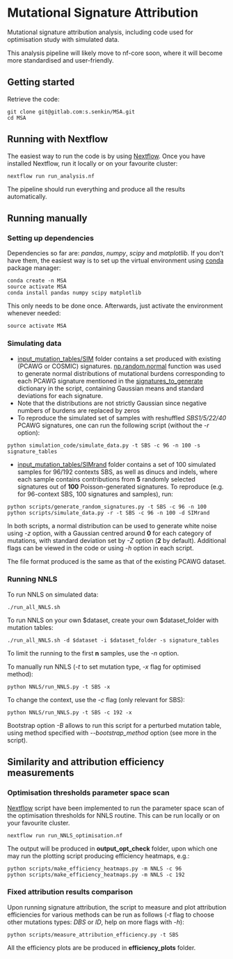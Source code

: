 # Mutational Signature Attribution

Mutational signature attribution analysis, including code used for optimisation study with simulated data.

This analysis pipeline will likely move to nf-core soon, where it will become more standardised and user-friendly.

## Getting started

Retrieve the code:
```
git clone git@gitlab.com:s.senkin/MSA.git
cd MSA
```


## Running with Nextflow
The easiest way to run the code is by using [Nextflow](https://www.nextflow.io/).
Once you have installed Nextflow, run it locally or on your favourite cluster:

```
nextflow run run_analysis.nf
```

The pipeline should run everything and produce all the results automatically.

## Running manually

### Setting up dependencies

Dependencies so far are: *pandas*, *numpy*, *scipy* and *matplotlib*. If you don't have them, the easiest way is to set up the virtual environment using [conda](https://conda.io) package manager:

```
conda create -n MSA
source activate MSA
conda install pandas numpy scipy matplotlib
```

This only needs to be done once. Afterwards, just activate the environment whenever needed:

```
source activate MSA
```


### Simulating data

* [input_mutation_tables/SIM](input_mutation_tables/SIM) folder contains a set produced with existing (PCAWG or COSMIC) signatures. [np.random.normal](https://docs.scipy.org/doc/numpy/reference/generated/numpy.random.normal.html) function was used to generate normal distributions of mutational burdens corresponding to each PCAWG signature mentioned in the [signatures_to_generate](https://gitlab.com/s.senkin/MSA/tree/scripts/simulate_data.py#L9) dictionary in the script, containing Gaussian means and standard deviations for each signature.
* Note that the distributions are not strictly Gaussian since negative numbers of burdens are replaced by zeros
* To reproduce the simulated set of samples with reshuffled *SBS1/5/22/40* PCAWG signatures, one can run the following script (without the *-r* option):
```
python simulation_code/simulate_data.py -t SBS -c 96 -n 100 -s signature_tables
```

* [input_mutation_tables/SIMrand](input_mutation_tables/SIMrand) folder contains a set of 100 simulated samples for 96/192 contexts SBS, as well as dinucs and indels, where each sample contains contributions from **5** randomly selected signatures out of **100** Poisson-generated signatures. To reproduce (e.g. for 96-context SBS, 100 signatures and samples), run:
```
python scripts/generate_random_signatures.py -t SBS -c 96 -n 100
python scripts/simulate_data.py -r -t SBS -c 96 -n 100 -d SIMrand
```
In both scripts, a normal distribution can be used to generate white noise using *-z* option, with a Gaussian centred around **0** for each category of mutations, with standard deviation set by *-Z* option (**2** by default). Additional flags can be viewed in the code or using *-h* option in each script.


The file format produced is the same as that of the existing PCAWG dataset.

### Running NNLS

To run NNLS on simulated data:
```
./run_all_NNLS.sh
```

To run NNLS on your own $dataset, create your own $dataset_folder with mutation tables:
```
./run_all_NNLS.sh -d $dataset -i $dataset_folder -s signature_tables
```

To limit the running to the first **n** samples, use the *-n* option.

To manually run NNLS (*-t* to set mutation type, *-x* flag for optimised method):

```
python NNLS/run_NNLS.py -t SBS -x
```

To change the context, use the *-c* flag (only relevant for SBS):

```
python NNLS/run_NNLS.py -t SBS -c 192 -x
```

Bootstrap option *-B* allows to run this script for a perturbed mutation table, using method specified with *--bootstrap_method* option (see more in the script).

## Similarity and attribution efficiency measurements

### Optimisation thresholds parameter space scan

[Nextflow](https://www.nextflow.io/) script have been implemented to run the parameter space scan of the optimisation thresholds for NNLS routine. This can be run locally or on your favourite cluster.

```
nextflow run run_NNLS_optimisation.nf
```

The output will be produced in **output_opt_check** folder, upon which one may run the plotting script producing efficiency heatmaps, e.g.:

```
python scripts/make_efficiency_heatmaps.py -m NNLS -c 96
python scripts/make_efficiency_heatmaps.py -m NNLS -c 192
```

### Fixed attribution results comparison

Upon running signature attribution, the script to measure and plot attribution efficiencies for various methods can be run as follows (*-t* flag to choose other mutations types: *DBS* or *ID*, help on more flags with *-h*):
```
python scripts/measure_attribution_efficiency.py -t SBS
```

All the efficiency plots are be produced in **efficiency_plots** folder.
